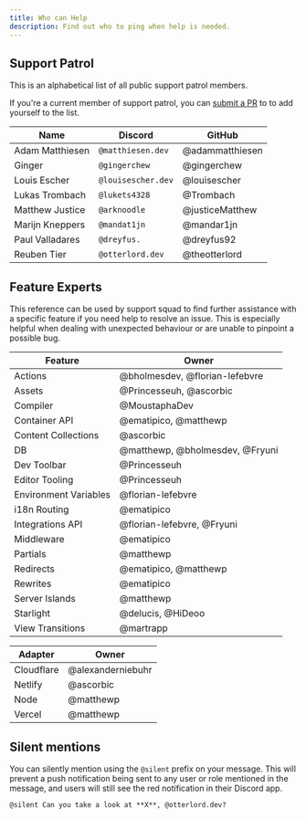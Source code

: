 ```yaml
---
title: Who can Help
description: Find out who to ping when help is needed.
---
```


## Support Patrol

This is an alphabetical list of all public support patrol members.

If you're a current member of support patrol, you can [submit a PR](https://github.com/withastro/support-docs) to to add yourself to the list.

| Name            | Discord            | GitHub          |
| --------------- | ------------------ | --------------- |
| Adam Matthiesen | `@matthiesen.dev`  | @adammatthiesen |
| Ginger          | `@gingerchew`      | @gingerchew     |
| Louis Escher    | `@louisescher.dev` | @louisescher    |
| Lukas Trombach  | `@lukets4328`      | @Trombach       |
| Matthew Justice | `@arknoodle`       | @justiceMatthew |
| Marijn Kneppers | `@mandat1jn`       | @mandar1jn      |
| Paul Valladares | `@dreyfus.`        | @dreyfus92      |
| Reuben Tier     | `@otterlord.dev`   | @theotterlord   |

## Feature Experts

This reference can be used by support squad to find further assistance with a specific feature if you need help to resolve an issue. This is especially helpful when dealing with unexpected behaviour or are unable to pinpoint a possible bug.

| Feature               | Owner                           |
| --------------------- | ------------------------------- |
| Actions               | @bholmesdev, @florian-lefebvre  |
| Assets                | @Princesseuh, @ascorbic         |
| Compiler              | @MoustaphaDev                   |
| Container API         | @ematipico, @matthewp           |
| Content Collections   | @ascorbic                       |
| DB                    | @matthewp, @bholmesdev, @Fryuni |
| Dev Toolbar           | @Princesseuh                    |
| Editor Tooling        | @Princesseuh                    |
| Environment Variables | @florian-lefebvre               |
| i18n Routing          | @ematipico                      |
| Integrations API      | @florian-lefebvre, @Fryuni      |
| Middleware            | @ematipico                      |
| Partials              | @matthewp                       |
| Redirects             | @ematipico, @matthewp           |
| Rewrites              | @ematipico                      |
| Server Islands        | @matthewp                       |
| Starlight             | @delucis, @HiDeoo               |
| View Transitions      | @martrapp                       |

| Adapter    | Owner             |
| ---------- | ----------------- |
| Cloudflare | @alexanderniebuhr |
| Netlify    | @ascorbic         |
| Node       | @matthewp         |
| Vercel     | @matthewp         |

## Silent mentions

You can silently mention using the `@silent` prefix on your message. This will prevent a push notification being sent to any user or role mentioned in the message, and users will still see the red notification in their Discord app.

```
@silent Can you take a look at **X**, @otterlord.dev?
```
